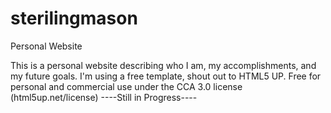 # sterilingmason
Personal Website

This is a personal website describing who I am, my accomplishments, and my future goals.
I'm using a free template, shout out to HTML5 UP. Free for personal and commercial use under the CCA 3.0 license (html5up.net/license)
----Still in Progress----
